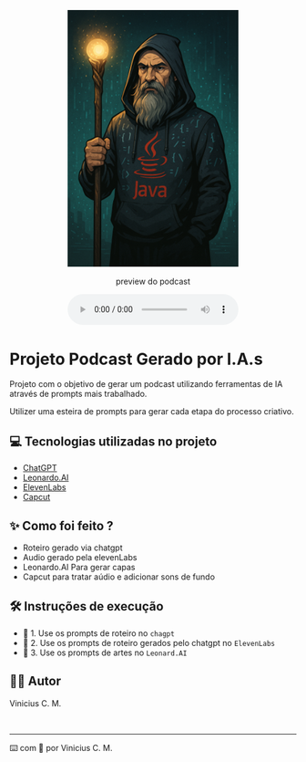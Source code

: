 <p align="center">
<img 
    src="./assets/logo.png"
    width="300"
/>

<p align="center">
    preview do podcast
</p>

<div align="center">
    <audio src="output/Podcast.MP3" controls title="Podcast editado"></audio>
</div>

# Projeto Podcast Gerado por I.A.s

Projeto com o objetivo de gerar um podcast utilizando ferramentas de IA através de prompts mais trabalhado.

Utilizer uma esteira de prompts para gerar cada etapa do processo criativo.

## 💻 Tecnologias utilizadas no projeto

- [ChatGPT](https://chat.openai.com/) 
- [Leonardo.AI](https://app.leonardo.ai/)
- [ElevenLabs](https://beta.elevenlabs.io/)
- [Capcut](https://www.capcut.com/pt-br/)

## ✨ Como foi feito ?

- Roteiro gerado via chatgpt
- Audio gerado pela elevenLabs
- Leonardo.AI Para gerar capas
- Capcut para tratar aúdio e adicionar sons de fundo


## 🛠️ Instruções de execução

- 🤖 1. Use os prompts de roteiro no `chagpt`
- 🤖 2. Use os prompts de roteiro gerados pelo chatgpt no  `ElevenLabs`
- 🤖 3. Use os prompts de artes no `Leonard.AI`

## 👨‍💻 Autor

<p>
    <p>
        Vinicius C. M.<br>
    </p>
</p>
<br/>

---

⌨️ com 💜 por Vinicius C. M.

